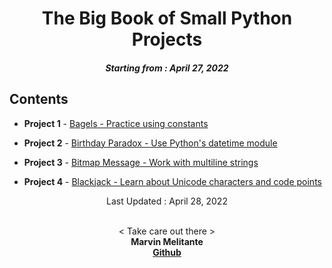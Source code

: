 <h1 align="center"> 
The Big Book of Small Python Projects
</h1>
<h5 align="center">
Starting from : April 27, 2022
</h5>

## Contents

- <b>Project 1</b> - [Bagels - Practice using constants](https://github.com/mK-zero/Big-Book-of-Small-Python-Projects/tree/main/1_bagels)

- <b>Project 2</b> - [Birthday Paradox - Use Python's datetime module](https://github.com/mK-zero/Big-Book-of-Small-Python-Projects/tree/main/2_birthday-paradox)

- <b>Project 3</b> - [Bitmap Message - Work with multiline strings](https://github.com/mK-zero/Big-Book-of-Small-Python-Projects/tree/main/3_bitmap-message)

- <b>Project 4</b> - [Blackjack - Learn about Unicode characters and code points](https://github.com/mK-zero/Big-Book-of-Small-Python-Projects/tree/main/4_blackjack)

<p align="center">
Last Updated : April 28, 2022
</p>

<p align="center">

<br>
< Take care out there >
<br>
<b>Marvin Melitante<b>
<br>
<a href="https://github.com/mK-zero">Github</a>
</p>
